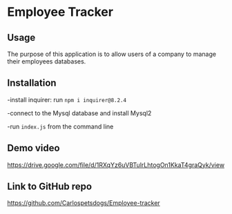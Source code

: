 # Employee Tracker

## Usage 
The purpose of this application is to allow users of a company to manage their employees databases.

## Installation
-install inquirer: run `npm i inquirer@8.2.4`

-connect to the Mysql database and install Mysql2

-run `index.js` from the command line

## Demo video
https://drive.google.com/file/d/1RXqYz6uVBTulrLhtogOn1KkaT4graQyk/view

## Link to GitHub repo
https://github.com/Carlospetsdogs/Employee-tracker